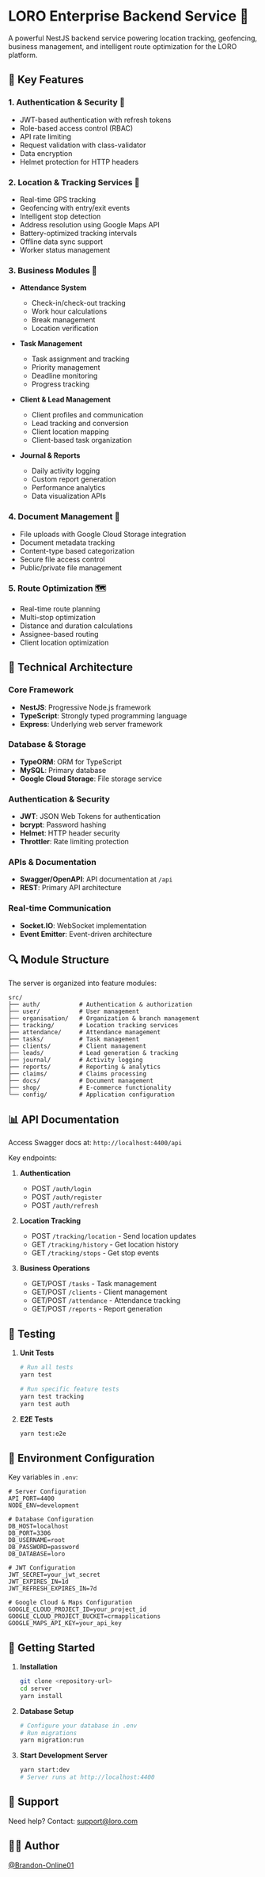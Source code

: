 # LORO Enterprise Backend Service 🚀

A powerful NestJS backend service powering location tracking, geofencing, business management, and intelligent route optimization for the LORO platform.

## 🎯 Key Features

### 1. Authentication & Security 🔐
- JWT-based authentication with refresh tokens
- Role-based access control (RBAC)
- API rate limiting
- Request validation with class-validator
- Data encryption
- Helmet protection for HTTP headers

### 2. Location & Tracking Services 📍
- Real-time GPS tracking
- Geofencing with entry/exit events
- Intelligent stop detection
- Address resolution using Google Maps API
- Battery-optimized tracking intervals
- Offline data sync support
- Worker status management

### 3. Business Modules 💼
- **Attendance System**
  - Check-in/check-out tracking
  - Work hour calculations
  - Break management
  - Location verification

- **Task Management**
  - Task assignment and tracking
  - Priority management
  - Deadline monitoring
  - Progress tracking

- **Client & Lead Management**
  - Client profiles and communication
  - Lead tracking and conversion
  - Client location mapping
  - Client-based task organization

- **Journal & Reports**
  - Daily activity logging
  - Custom report generation
  - Performance analytics
  - Data visualization APIs

### 4. Document Management 📄
- File uploads with Google Cloud Storage integration
- Document metadata tracking
- Content-type based categorization
- Secure file access control
- Public/private file management

### 5. Route Optimization 🗺️
- Real-time route planning
- Multi-stop optimization
- Distance and duration calculations
- Assignee-based routing
- Client location optimization

## 🚀 Technical Architecture

### Core Framework
- **NestJS**: Progressive Node.js framework
- **TypeScript**: Strongly typed programming language
- **Express**: Underlying web server framework

### Database & Storage
- **TypeORM**: ORM for TypeScript
- **MySQL**: Primary database
- **Google Cloud Storage**: File storage service

### Authentication & Security
- **JWT**: JSON Web Tokens for authentication
- **bcrypt**: Password hashing
- **Helmet**: HTTP header security
- **Throttler**: Rate limiting protection

### APIs & Documentation
- **Swagger/OpenAPI**: API documentation at `/api`
- **REST**: Primary API architecture

### Real-time Communication
- **Socket.IO**: WebSocket implementation
- **Event Emitter**: Event-driven architecture

## 🔍 Module Structure

The server is organized into feature modules:

```
src/
├── auth/           # Authentication & authorization
├── user/           # User management
├── organisation/   # Organization & branch management
├── tracking/       # Location tracking services
├── attendance/     # Attendance management
├── tasks/          # Task management
├── clients/        # Client management
├── leads/          # Lead generation & tracking
├── journal/        # Activity logging
├── reports/        # Reporting & analytics
├── claims/         # Claims processing
├── docs/           # Document management
├── shop/           # E-commerce functionality
└── config/         # Application configuration
```

## 📊 API Documentation

Access Swagger docs at: `http://localhost:4400/api`

Key endpoints:

1. **Authentication**
   - POST `/auth/login`
   - POST `/auth/register`
   - POST `/auth/refresh`

2. **Location Tracking**
   - POST `/tracking/location` - Send location updates
   - GET `/tracking/history` - Get location history
   - GET `/tracking/stops` - Get stop events

3. **Business Operations**
   - GET/POST `/tasks` - Task management
   - GET/POST `/clients` - Client management
   - GET/POST `/attendance` - Attendance tracking
   - GET/POST `/reports` - Report generation

## 🧪 Testing

1. **Unit Tests**
   ```bash
   # Run all tests
   yarn test
   
   # Run specific feature tests
   yarn test tracking
   yarn test auth
   ```

2. **E2E Tests**
   ```bash
   yarn test:e2e
   ```

## 🔧 Environment Configuration

Key variables in `.env`:
```
# Server Configuration
API_PORT=4400
NODE_ENV=development

# Database Configuration
DB_HOST=localhost
DB_PORT=3306
DB_USERNAME=root
DB_PASSWORD=password
DB_DATABASE=loro

# JWT Configuration
JWT_SECRET=your_jwt_secret
JWT_EXPIRES_IN=1d
JWT_REFRESH_EXPIRES_IN=7d

# Google Cloud & Maps Configuration
GOOGLE_CLOUD_PROJECT_ID=your_project_id
GOOGLE_CLOUD_PROJECT_BUCKET=crmapplications
GOOGLE_MAPS_API_KEY=your_api_key
```

## 🚀 Getting Started

1. **Installation**
   ```bash
   git clone <repository-url>
   cd server
   yarn install
   ```

2. **Database Setup**
   ```bash
   # Configure your database in .env
   # Run migrations
   yarn migration:run
   ```

3. **Start Development Server**
   ```bash
   yarn start:dev
   # Server runs at http://localhost:4400
   ```

## 🤝 Support

Need help? Contact: support@loro.com

## 👨‍💻 Author

[@Brandon-Online01](https://github.com/Brandon-Online01)
